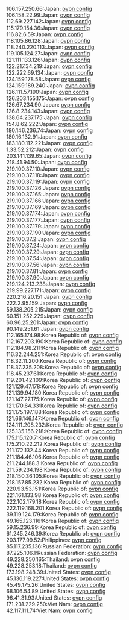 106.157.250.66:Japan: [ovpn config](vpn/106_157_250_66.ovpn)  
106.158.22.99:Japan: [ovpn config](vpn/106_158_22_99.ovpn)  
112.69.227.142:Japan: [ovpn config](vpn/112_69_227_142.ovpn)  
115.179.154.36:Japan: [ovpn config](vpn/115_179_154_36.ovpn)  
116.82.6.59:Japan: [ovpn config](vpn/116_82_6_59.ovpn)  
118.105.86.128:Japan: [ovpn config](vpn/118_105_86_128.ovpn)  
118.240.220.113:Japan: [ovpn config](vpn/118_240_220_113.ovpn)  
119.105.124.27:Japan: [ovpn config](vpn/119_105_124_27.ovpn)  
121.111.133.126:Japan: [ovpn config](vpn/121_111_133_126.ovpn)  
122.217.34.219:Japan: [ovpn config](vpn/122_217_34_219.ovpn)  
122.222.69.134:Japan: [ovpn config](vpn/122_222_69_134.ovpn)  
124.159.178.58:Japan: [ovpn config](vpn/124_159_178_58.ovpn)  
124.159.189.240:Japan: [ovpn config](vpn/124_159_189_240.ovpn)  
126.111.57.190:Japan: [ovpn config](vpn/126_111_57_190.ovpn)  
126.203.155.175:Japan: [ovpn config](vpn/126_203_155_175.ovpn)  
126.67.234.90:Japan: [ovpn config](vpn/126_67_234_90.ovpn)  
126.8.234.143:Japan: [ovpn config](vpn/126_8_234_143.ovpn)  
138.64.237.175:Japan: [ovpn config](vpn/138_64_237_175.ovpn)  
154.8.62.222:Japan: [ovpn config](vpn/154_8_62_222.ovpn)  
180.146.236.74:Japan: [ovpn config](vpn/180_146_236_74.ovpn)  
180.16.132.91:Japan: [ovpn config](vpn/180_16_132_91.ovpn)  
183.180.112.221:Japan: [ovpn config](vpn/183_180_112_221.ovpn)  
1.33.52.212:Japan: [ovpn config](vpn/1_33_52_212.ovpn)  
203.141.139.65:Japan: [ovpn config](vpn/203_141_139_65.ovpn)  
218.41.94.50:Japan: [ovpn config](vpn/218_41_94_50.ovpn)  
219.100.37.110:Japan: [ovpn config](vpn/219_100_37_110.ovpn)  
219.100.37.118:Japan: [ovpn config](vpn/219_100_37_118.ovpn)  
219.100.37.119:Japan: [ovpn config](vpn/219_100_37_119.ovpn)  
219.100.37.126:Japan: [ovpn config](vpn/219_100_37_126.ovpn)  
219.100.37.165:Japan: [ovpn config](vpn/219_100_37_165.ovpn)  
219.100.37.166:Japan: [ovpn config](vpn/219_100_37_166.ovpn)  
219.100.37.169:Japan: [ovpn config](vpn/219_100_37_169.ovpn)  
219.100.37.174:Japan: [ovpn config](vpn/219_100_37_174.ovpn)  
219.100.37.177:Japan: [ovpn config](vpn/219_100_37_177.ovpn)  
219.100.37.179:Japan: [ovpn config](vpn/219_100_37_179.ovpn)  
219.100.37.190:Japan: [ovpn config](vpn/219_100_37_190.ovpn)  
219.100.37.2:Japan: [ovpn config](vpn/219_100_37_2.ovpn)  
219.100.37.24:Japan: [ovpn config](vpn/219_100_37_24.ovpn)  
219.100.37.29:Japan: [ovpn config](vpn/219_100_37_29.ovpn)  
219.100.37.54:Japan: [ovpn config](vpn/219_100_37_54.ovpn)  
219.100.37.56:Japan: [ovpn config](vpn/219_100_37_56.ovpn)  
219.100.37.81:Japan: [ovpn config](vpn/219_100_37_81.ovpn)  
219.100.37.90:Japan: [ovpn config](vpn/219_100_37_90.ovpn)  
219.124.213.238:Japan: [ovpn config](vpn/219_124_213_238.ovpn)  
219.99.227.171:Japan: [ovpn config](vpn/219_99_227_171.ovpn)  
220.216.20.151:Japan: [ovpn config](vpn/220_216_20_151.ovpn)  
222.2.95.159:Japan: [ovpn config](vpn/222_2_95_159.ovpn)  
59.138.205.215:Japan: [ovpn config](vpn/59_138_205_215.ovpn)  
60.151.252.229:Japan: [ovpn config](vpn/60_151_252_229.ovpn)  
60.96.25.201:Japan: [ovpn config](vpn/60_96_25_201.ovpn)  
90.149.251.61:Japan: [ovpn config](vpn/90_149_251_61.ovpn)  
112.165.174.98:Korea Republic of: [ovpn config](vpn/112_165_174_98.ovpn)  
112.167.203.190:Korea Republic of: [ovpn config](vpn/112_167_203_190.ovpn)  
112.184.98.211:Korea Republic of: [ovpn config](vpn/112_184_98_211.ovpn)  
116.32.244.251:Korea Republic of: [ovpn config](vpn/116_32_244_251.ovpn)  
118.32.11.200:Korea Republic of: [ovpn config](vpn/118_32_11_200.ovpn)  
118.37.235.208:Korea Republic of: [ovpn config](vpn/118_37_235_208.ovpn)  
118.45.237.61:Korea Republic of: [ovpn config](vpn/118_45_237_61.ovpn)  
119.201.42.109:Korea Republic of: [ovpn config](vpn/119_201_42_109.ovpn)  
121.129.47.178:Korea Republic of: [ovpn config](vpn/121_129_47_178.ovpn)  
121.139.94.180:Korea Republic of: [ovpn config](vpn/121_139_94_180.ovpn)  
121.147.27.175:Korea Republic of: [ovpn config](vpn/121_147_27_175.ovpn)  
121.170.64.33:Korea Republic of: [ovpn config](vpn/121_170_64_33.ovpn)  
121.175.197.188:Korea Republic of: [ovpn config](vpn/121_175_197_188.ovpn)  
121.66.146.147:Korea Republic of: [ovpn config](vpn/121_66_146_147.ovpn)  
124.111.208.232:Korea Republic of: [ovpn config](vpn/124_111_208_232.ovpn)  
125.135.156.218:Korea Republic of: [ovpn config](vpn/125_135_156_218.ovpn)  
175.115.120.7:Korea Republic of: [ovpn config](vpn/175_115_120_7.ovpn)  
175.210.22.212:Korea Republic of: [ovpn config](vpn/175_210_22_212.ovpn)  
211.172.132.44:Korea Republic of: [ovpn config](vpn/211_172_132_44.ovpn)  
211.184.46.106:Korea Republic of: [ovpn config](vpn/211_184_46_106.ovpn)  
211.244.188.3:Korea Republic of: [ovpn config](vpn/211_244_188_3.ovpn)  
211.59.234.198:Korea Republic of: [ovpn config](vpn/211_59_234_198.ovpn)  
218.150.36.105:Korea Republic of: [ovpn config](vpn/218_150_36_105.ovpn)  
218.157.85.232:Korea Republic of: [ovpn config](vpn/218_157_85_232.ovpn)  
220.93.53.151:Korea Republic of: [ovpn config](vpn/220_93_53_151.ovpn)  
221.161.133.98:Korea Republic of: [ovpn config](vpn/221_161_133_98.ovpn)  
222.102.179.18:Korea Republic of: [ovpn config](vpn/222_102_179_18.ovpn)  
222.119.168.201:Korea Republic of: [ovpn config](vpn/222_119_168_201.ovpn)  
39.119.124.179:Korea Republic of: [ovpn config](vpn/39_119_124_179.ovpn)  
49.165.123.116:Korea Republic of: [ovpn config](vpn/49_165_123_116.ovpn)  
59.15.236.99:Korea Republic of: [ovpn config](vpn/59_15_236_99.ovpn)  
61.245.246.39:Korea Republic of: [ovpn config](vpn/61_245_246_39.ovpn)  
203.177.99.52:Philippines: [ovpn config](vpn/203_177_99_52.ovpn)  
85.117.235.136:Russian Federation: [ovpn config](vpn/85_117_235_136.ovpn)  
87.225.106.1:Russian Federation: [ovpn config](vpn/87_225_106_1.ovpn)  
49.228.250.165:Thailand: [ovpn config](vpn/49_228_250_165.ovpn)  
49.228.253.18:Thailand: [ovpn config](vpn/49_228_253_18.ovpn)  
173.198.248.39:United States: [ovpn config](vpn/173_198_248_39.ovpn)  
45.136.119.227:United States: [ovpn config](vpn/45_136_119_227.ovpn)  
45.49.175.26:United States: [ovpn config](vpn/45_49_175_26.ovpn)  
68.106.54.89:United States: [ovpn config](vpn/68_106_54_89.ovpn)  
96.41.31.93:United States: [ovpn config](vpn/96_41_31_93.ovpn)  
171.231.229.250:Viet Nam: [ovpn config](vpn/171_231_229_250.ovpn)  
42.117.111.74:Viet Nam: [ovpn config](vpn/42_117_111_74.ovpn)  
